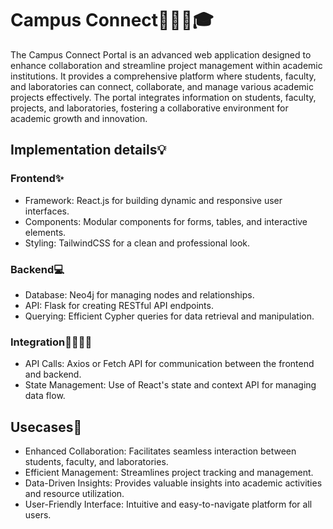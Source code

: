 # **Campus Connect**👩🏻‍💻🎓
The Campus Connect Portal is an advanced web application designed to enhance collaboration and streamline project management within academic institutions. It provides a comprehensive platform where students, faculty, and laboratories can connect, collaborate, and manage various academic projects effectively. The portal integrates information on students, faculty, projects, and laboratories, fostering a collaborative environment for academic growth and innovation.

## **Implementation details**💡
### **Frontend**✨
- Framework: React.js for building dynamic and responsive user interfaces.
- Components: Modular components for forms, tables, and interactive elements.
- Styling: TailwindCSS for a clean and professional look.
### **Backend**💻
- Database: Neo4j for managing nodes and relationships.
- API: Flask for creating RESTful API endpoints.
- Querying: Efficient Cypher queries for data retrieval and manipulation.
### **Integration**🫱🏼‍🫲🏼
- API Calls: Axios or Fetch API for communication between the frontend and backend.
- State Management: Use of React's state and context API for managing data flow.

## **Usecases**🌟
- Enhanced Collaboration: Facilitates seamless interaction between students, faculty, and laboratories.
- Efficient Management: Streamlines project tracking and management.
- Data-Driven Insights: Provides valuable insights into academic activities and resource utilization.
- User-Friendly Interface: Intuitive and easy-to-navigate platform for all users.
